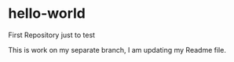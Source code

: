 # hello-world
First Repository just to test

This is work on my separate branch, I am updating my Readme file.
